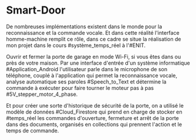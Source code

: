 # Smart-Door
De nombreuses implémentations existent dans le monde pour la reconnaissance et la commande vocale. Et dans cette réalité l'interface homme-machine remplit ce rôle, dans ce cadre se situe la réalisation de mon projet dans le cours #système_temps_réel à l'#ENIT.

Ouvrir et fermer la porte de garage en mode Wi-Fi, si vous êtes dans ou près de votre maison.
Par une interface d'entrée d'un système informatique #Application_Android l'utilisateur parle dans le microphone de son téléphone, couplé à l'application qui permet la reconnaissance vocale, analyse  automatique ses paroles #Speech_to_Text et détermine la commande à exécuter pour faire tourner le moteur pas à pas #5V_stepper_motor_4_phase.

Et pour  créer une sorte d'historique de sécurité de la porte, on a utilisé le modèle de données #Cloud_Firestore qui prend en charge de stocker en #temps_réel les commandes d'ouverture, fermeture et arrêt de la porte dans des documents, organisés en collections qui prennent l'action et le temps de commande.

